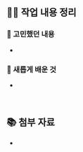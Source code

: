 ## ✍🏻 작업 내용 정리
<!-- 작업하면서 고민했던 내용, 새롭게 알게된 문법 등 -->

### 🤔 고민했던 내용
- 
### 🤩 새롭게 배운 것
- 

</br>

## 📚 첨부 자료
<!-- 작업하면서 참고한 공식 문서, 블로그 등 -->
-
